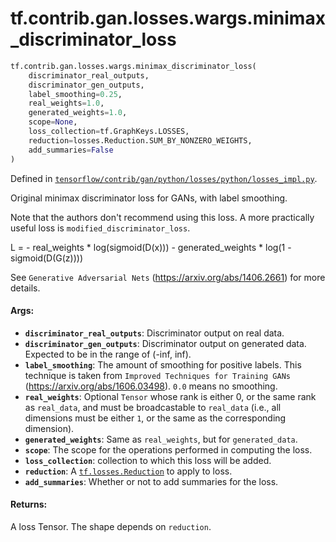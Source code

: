 <div itemscope itemtype="http://developers.google.com/ReferenceObject">
<meta itemprop="name" content="tf.contrib.gan.losses.wargs.minimax_discriminator_loss" />
<meta itemprop="path" content="Stable" />
</div>

# tf.contrib.gan.losses.wargs.minimax_discriminator_loss

``` python
tf.contrib.gan.losses.wargs.minimax_discriminator_loss(
    discriminator_real_outputs,
    discriminator_gen_outputs,
    label_smoothing=0.25,
    real_weights=1.0,
    generated_weights=1.0,
    scope=None,
    loss_collection=tf.GraphKeys.LOSSES,
    reduction=losses.Reduction.SUM_BY_NONZERO_WEIGHTS,
    add_summaries=False
)
```



Defined in [`tensorflow/contrib/gan/python/losses/python/losses_impl.py`](/code/stable/tensorflow/contrib/gan/python/losses/python/losses_impl.py).

Original minimax discriminator loss for GANs, with label smoothing.

Note that the authors don't recommend using this loss. A more practically
useful loss is `modified_discriminator_loss`.

L = - real_weights * log(sigmoid(D(x)))
    - generated_weights * log(1 - sigmoid(D(G(z))))

See `Generative Adversarial Nets` (https://arxiv.org/abs/1406.2661) for more
details.

#### Args:

* <b>`discriminator_real_outputs`</b>: Discriminator output on real data.
* <b>`discriminator_gen_outputs`</b>: Discriminator output on generated data. Expected
    to be in the range of (-inf, inf).
* <b>`label_smoothing`</b>: The amount of smoothing for positive labels. This technique
    is taken from `Improved Techniques for Training GANs`
    (https://arxiv.org/abs/1606.03498). `0.0` means no smoothing.
* <b>`real_weights`</b>: Optional `Tensor` whose rank is either 0, or the same rank as
    `real_data`, and must be broadcastable to `real_data` (i.e., all
    dimensions must be either `1`, or the same as the corresponding
    dimension).
* <b>`generated_weights`</b>: Same as `real_weights`, but for `generated_data`.
* <b>`scope`</b>: The scope for the operations performed in computing the loss.
* <b>`loss_collection`</b>: collection to which this loss will be added.
* <b>`reduction`</b>: A <a href="../../../../../tf/losses/Reduction.md"><code>tf.losses.Reduction</code></a> to apply to loss.
* <b>`add_summaries`</b>: Whether or not to add summaries for the loss.


#### Returns:

A loss Tensor. The shape depends on `reduction`.